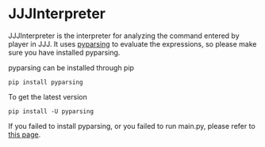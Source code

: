JJJInterpreter
==============

JJJInterpreter is the interpreter for analyzing the command entered by player in JJJ.
It uses [pyparsing](http://pyparsing.wikispaces.com/) to evaluate the expressions, so please make sure you have installed pyparsing.


pyparsing can be installed through pip
```
pip install pyparsing
```
To get the latest version
```
pip install -U pyparsing
```

If you failed to install pyparsing, or you failed to run main.py, please refer to [this page](http://pyparsing.wikispaces.com/Download+and+Installation).
